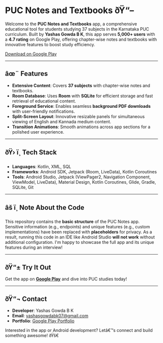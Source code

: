 # PUC Notes and Textbooks ðŸ“–

Welcome to the **PUC Notes and Textbooks** app, a comprehensive educational tool for students studying 37 subjects in the Karnataka PUC curriculum. Built by **Yashas Gowda B K**, this app serves **5,000+ users** with a **4.7 rating** on Google Play, offering chapter-wise notes and textbooks with innovative features to boost study efficiency.

[Download on Google Play](https://play.google.com/store/apps/details?id=com.puc.pyp&utm_source=shareApp)

---

## âœ¨ Features
- **Extensive Content**: Covers **37 subjects** with chapter-wise notes and textbooks.
- **Room Database**: Uses **Room** with **SQLite** for efficient storage and fast retrieval of educational content.
- **Foreground Service**: Enables seamless **background PDF downloads** with user-friendly notifications.
- **Split-Screen Layout**: Innovative resizable panels for simultaneous viewing of English and Kannada medium content.
- **Transition Animations**: Smooth animations across app sections for a polished user experience.

---

## ðŸ› ï¸ Tech Stack
- **Languages**: Kotlin, XML, SQL
- **Frameworks**: Android SDK, Jetpack (Room, LiveData), Kotlin Coroutines
- **Tools**: Android Studio, Jetpack (ViewPager2, Navigation Component, ViewModel, LiveData), Material Design, Kotlin Coroutines, Glide, Gradle, SQLite, Git

---

## âš ï¸ Note About the Code
This repository contains the **basic structure** of the PUC Notes app. Sensitive information (e.g., endpoints) and unique features (e.g., custom implementations) have been replaced with **placeholders** for privacy. As a result, running this code in an IDE like Android Studio **will not work** without additional configuration. I'm happy to showcase the full app and its unique features during an interview!

---

## ðŸ“± Try It Out
Get the app on **[Google Play](https://play.google.com/store/apps/details?id=com.puc.pyp&utm_source=shareApp)** and dive into PUC studies today!

---

## ðŸ“¬ Contact
- **Developer**: Yashas Gowda B K
- **Email**: [yashasgowdabk07@gmail.com](mailto:yashasgowdabk07@gmail.com)
- **Portfolio**: [Google Play Portfolio](https://play.google.com/store/search?q=pub:AppInnoVenture&c=apps)

Interested in the app or Android development? Letâ€™s connect and build something awesome! ðŸš€
